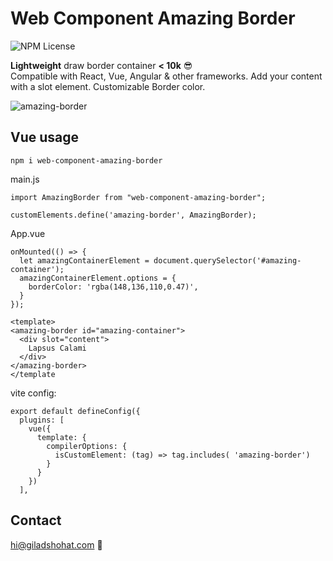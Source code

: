 # Web Component Amazing Border

![NPM License](https://img.shields.io/npm/l/web-component-amazing-border)

**Lightweight** draw border container **< 10k** 😎 <br>
Compatible with React, Vue, Angular & other frameworks.
Add your content with a slot element.
Customizable Border color.

![amazing-border](https://github.com/gshohat/web-component-amazing-border/assets/91323932/7c5dd9e0-fa71-4f82-840d-ae0342f6da70)


## Vue usage

`npm i web-component-amazing-border`

main.js
```
import AmazingBorder from "web-component-amazing-border";

customElements.define('amazing-border', AmazingBorder);
```

App.vue
```
onMounted(() => {
  let amazingContainerElement = document.querySelector('#amazing-container');
  amazingContainerElement.options = {
    borderColor: 'rgba(148,136,110,0.47)',
  }
});

<template>
<amazing-border id="amazing-container">
  <div slot="content">
    Lapsus Calami
  </div>
</amazing-border>
</template
```

vite config:
```
export default defineConfig({
  plugins: [
    vue({
      template: {
        compilerOptions: {
          isCustomElement: (tag) => tag.includes( 'amazing-border')
        }
      }
    })
  ],
```


## Contact
hi@giladshohat.com 💫
